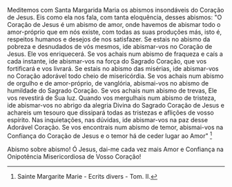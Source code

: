 
Meditemos com Santa Margarida Maria os abismos insondáveis do Coração de Jesus. Eis como ela nos fala, com tanta eloquência, desses abismos: "O Coração de Jesus é um abismo de amor, onde havemos de abismar todo o amor-próprio que em nós existe, com todas as suas produções más, isto é, respeitos humanos e desejos de nos satisfazer. Se estais no abismo da pobreza e desnudados de vós mesmos, ide abismar-vos no Coração de Jesus. Ele vos enriquecerá. Se vos achais num abismo de fraqueza e caís a cada instante, ide abismar-vos na força do Sagrado Coração, que vos fortificará e vos livrará. Se estais no abismo das misérias, ide abismar-vos no Coração adorável todo cheio de misericórdia. Se vos achais num abismo de orgulho e de amor-próprio, de vanglória, abismai-vos no abismo de humildade do Sagrado Coração. Se vos achais num abismo de trevas, Ele vos revestirá de Sua luz. Quando vos mergulhais num abismo de tristeza, ide abismar-vos no abrigo da alegria Divina do Sagrado Coração de Jesus e achareis um tesouro que dissipará todas as tristezas e aflições de vosso espírito. Nas inquietações, nas dúvidas, ide abismar-vos na paz desse Adorável Coração. Se vos encontrais num abismo de temor, abismai-vos na Confiança do Coração de Jesus e o temor há de ceder lugar ao Amor" [^1]

Abismo sobre abismo! Ó Jesus, dai-me cada vez mais Amor e Confiança na Onipotência Misericordiosa de Vosso Coração!



[^1]: Sainte Margarite Marie - Ecrits divers - Tom. II.